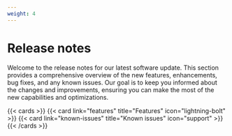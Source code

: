 ```yaml
---
weight: 4
---
```


# Release notes

Welcome to the release notes for our latest software update. This section provides
a comprehensive overview of the new features, enhancements, bug fixes, and any known
issues. Our goal is to keep you informed about the changes and improvements, ensuring
you can make the most of the new capabilities and optimizations.

{{< cards >}}
  {{< card link="features" title="Features" icon="lightning-bolt" >}}
  {{< card link="known-issues" title="Known issues" icon="support" >}}
{{< /cards >}}

